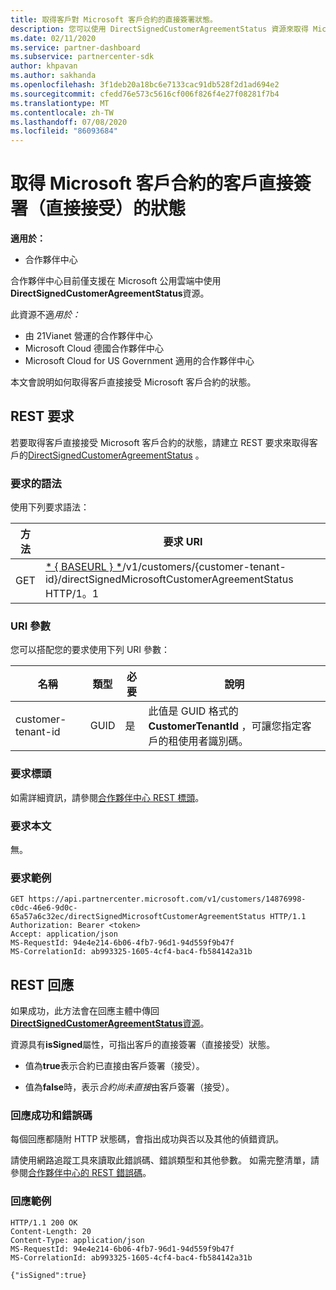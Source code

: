 ```yaml
---
title: 取得客戶對 Microsoft 客戶合約的直接簽署狀態。
description: 您可以使用 DirectSignedCustomerAgreementStatus 資源來取得 Microsoft 客戶合約之客戶直接簽署（直接接受）的狀態。
ms.date: 02/11/2020
ms.service: partner-dashboard
ms.subservice: partnercenter-sdk
author: khpavan
ms.author: sakhanda
ms.openlocfilehash: 3f1deb20a18bc6e7133cac91db528f2d1ad694e2
ms.sourcegitcommit: cfedd76e573c5616cf006f826f4e27f08281f7b4
ms.translationtype: MT
ms.contentlocale: zh-TW
ms.lasthandoff: 07/08/2020
ms.locfileid: "86093684"
---
```

# <a name="get-the-status-of-a-customers-direct-signing-direct-acceptance-of-microsoft-customer-agreement"></a>取得 Microsoft 客戶合約的客戶直接簽署（直接接受）的狀態

**適用於：**

- 合作夥伴中心

合作夥伴中心目前僅支援在 Microsoft 公用雲端中使用**DirectSignedCustomerAgreementStatus**資源。

此資源不適*用於：*

- 由 21Vianet 營運的合作夥伴中心
- Microsoft Cloud 德國合作夥伴中心
- Microsoft Cloud for US Government 適用的合作夥伴中心

本文會說明如何取得客戶直接接受 Microsoft 客戶合約的狀態。

## <a name="rest-request"></a>REST 要求

若要取得客戶直接接受 Microsoft 客戶合約的狀態，請建立 REST 要求來取得客戶的[DirectSignedCustomerAgreementStatus](./customer-agreement-direct-sign-status-resource.md) 。

### <a name="request-syntax"></a>要求的語法

使用下列要求語法：

| 方法 | 要求 URI                                                                                      |
|--------|--------------------------------------------------------------------------------------------------|
| GET    | [* \{ BASEURL \} *](partner-center-rest-urls.md)/v1/customers/{customer-tenant-id}/directSignedMicrosoftCustomerAgreementStatus HTTP/1。1 |

### <a name="uri-parameters"></a>URI 參數

您可以搭配您的要求使用下列 URI 參數：

| 名稱             | 類型 | 必要 | 說明                                                                               |
|------------------|------|----------|-------------------------------------------------------------------------------------------|
| customer-tenant-id | GUID | 是 | 此值是 GUID 格式的**CustomerTenantId** ，可讓您指定客戶的租使用者識別碼。 |

### <a name="request-headers"></a>要求標頭

如需詳細資訊，請參閱[合作夥伴中心 REST 標頭](headers.md)。

### <a name="request-body"></a>要求本文

無。

### <a name="request-example"></a>要求範例

```http
GET https://api.partnercenter.microsoft.com/v1/customers/14876998-c0dc-46e6-9d0c-65a57a6c32ec/directSignedMicrosoftCustomerAgreementStatus HTTP/1.1
Authorization: Bearer <token>
Accept: application/json
MS-RequestId: 94e4e214-6b06-4fb7-96d1-94d559f9b47f
MS-CorrelationId: ab993325-1605-4cf4-bac4-fb584142a31b
```

## <a name="rest-response"></a>REST 回應

如果成功，此方法會在回應主體中傳回[ **DirectSignedCustomerAgreementStatus**資源](./customer-agreement-direct-sign-status-resource.md)。

資源具有**isSigned**屬性，可指出客戶的直接簽署（直接接受）狀態。

- 值為**true**表示合約已直接由客戶簽署（接受）。

- 值為**false**時，表示*合約尚未直接*由客戶簽署（接受）。

### <a name="response-success-and-error-codes"></a>回應成功和錯誤碼

每個回應都隨附 HTTP 狀態碼，會指出成功與否以及其他的偵錯資訊。

請使用網路追蹤工具來讀取此錯誤碼、錯誤類型和其他參數。 如需完整清單，請參閱[合作夥伴中心的 REST 錯誤碼](error-codes.md)。

### <a name="response-example"></a>回應範例

```http
HTTP/1.1 200 OK
Content-Length: 20
Content-Type: application/json
MS-RequestId: 94e4e214-6b06-4fb7-96d1-94d559f9b47f
MS-CorrelationId: ab993325-1605-4cf4-bac4-fb584142a31b

{"isSigned":true}
```
